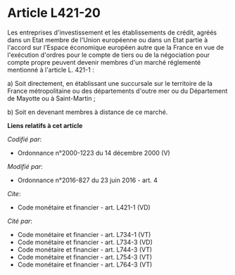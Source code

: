 # Article L421-20

Les entreprises d'investissement et les établissements de crédit, agréés dans un Etat membre de l'Union européenne ou dans un
Etat partie à l'accord sur l'Espace économique européen autre que la France en vue de l'exécution d'ordres pour le compte de
tiers ou de la négociation pour compte propre peuvent devenir membres d'un marché réglementé mentionné à l'article L.
421-1 : 

a) Soit directement, en établissant une succursale sur le territoire de la France métropolitaine ou des départements d'outre
mer ou du Département de Mayotte ou à Saint-Martin ; 

b) Soit en devenant membres à distance de ce marché.

**Liens relatifs à cet article**

_Codifié par_:

  - Ordonnance n°2000-1223 du 14 décembre 2000 (V)

_Modifié par_:

  - Ordonnance n°2016-827 du 23 juin 2016 - art. 4

_Cite_:

  - Code monétaire et financier - art. L421-1 (VD)

_Cité par_:

  - Code monétaire et financier - art. L734-1 (VT)
  - Code monétaire et financier - art. L734-3 (VD)
  - Code monétaire et financier - art. L744-3 (VT)
  - Code monétaire et financier - art. L754-3 (VT)
  - Code monétaire et financier - art. L764-3 (VT)
